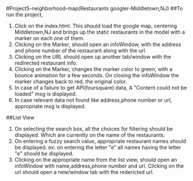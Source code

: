 #Project5-neighborhood-map(Restaurants googler-Middletown,NJ)
##To run the project,
1. Click on the index.html. This should load the google map, centering Middletown,NJ and brings up the static restaurants in the model with a marker on each one of them.
2. Clicking on the Marker, should open an infoWindow, with the address and phone number of the restaurant along with the url.
3. Clicking on the URL should open up another tab/window with the redirected restaurant info.
4. Clicking on the Marker, changes the marker color to green, with a bounce animation for a few seconds. On closing the infoWindow the marker changes back to red, the original color.
5. In case of a failure to get API(foursquare) data, A "Content could not be loaded" msg is displayed.
6. In case relevant data not found like address,phone number or url, appropriate msg is displayed.

##List View
1. On selecting the search box, all the choices for filtering should be displayed. Which are currently on the name of the       restaurants.
2. On entering a fuzzy search value, appropriate restaurant names should be displayed.
   ex: on entering the letter "e" all names having the letter "e" should be displayed.
3. Clicking on the appropriate name from the list view, should open an infoWindow with name,address,phone number and url.       Clicking on the url should open a new/window tab with the redericted url.
